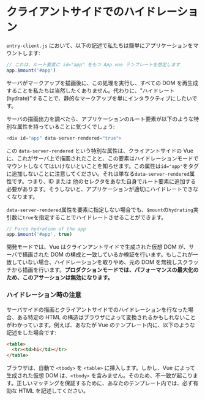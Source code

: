 # クライアントサイドでのハイドレーション

`entry-client.js` において、以下の記述で私たちは簡単にアプリケーションをマウントします:

```js
// これは、ルート要素に id="app" をもつ App.vue テンプレートを想定します
app.$mount('#app')
```

サーバがマークアップを描画後に、この処理を実行し、すべての DOM を再生成することを私たちは当然したくありません。代わりに、"ハイドレート (hydrate)"することで、静的なマークアップを単にインタラクティブにしたいです。

サーバの描画出力を調べたら、アプリケーションのルート要素が以下のような特別な属性を持っていることに気づくでしょう:

```js
<div id="app" data-server-rendered="true">
```

この `data-server-rendered` という特別な属性は、クライアントサイドの Vue に、これがサーバ上で描画されたことと、この要素はハイドレーションモードでマウントしなくてはいけないといことを知らせます。この属性は`id="app"`をタグに追加しないことに注意してください。それは単なる`data-server-rendered`属性です。つまり、ID または 他のセレクタをあなた自身でルート要素に追加する必要があります。そうしないと、アプリケーションが適切にハイドレートできなくなります。


`data-server-rendered`属性を要素に指定しない場合でも、`$mount`の`hydrating`実引数に`true`を指定することでハイドレートさせることができます。
```js
// Force hydration of the app
app.$mount('#app', true)
```

開発モードでは、Vue はクラインアントサイドで生成された仮想 DOM が、サーバで描画された DOM の構成と一致しているか検証を行います。もしこれが一致していない場合、ハイドレーションを取りやめ、元の DOM を無視しスクラッチから描画を行います。**プロダクションモードでは、パフォーマンスの最大化のため、このアサーションは無効になります。**

### ハイドレーション時の注意

サーバサイドの描画とクライアントサイドでのハイドレーションを行なった場合、ある特定の HTML の構造はブラウザによって変換されるかもしれないことがわかっています。例えば、あなたが Vue のテンプレート内に、以下のような記述をした場合です:

```html
<table>
  <tr><td>hi</td></tr>
</table>
```

ブラウザは、自動で `<tbody>` を `<table>` に挿入します。しかし、Vue によって生成された仮想 DOM は、`<tbody>` を含みません。そのため、不一致が起こります。正しいマッチングを保証するために、あなたのテンプレート内では、必ず有効な HTML を記述してください。
